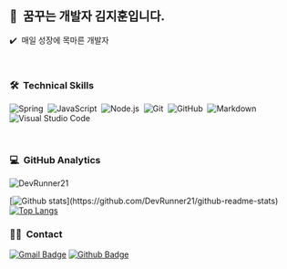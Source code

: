 ## 👋 &nbsp;꿈꾸는 개발자 김지훈입니다.
✔️ &nbsp;매일 성장에 목마른 개발자

<br/>

### 🛠 &nbsp;Technical Skills
![Spring](https://img.shields.io/badge/-Spring-05122A?style=flat&logo=spring)&nbsp;
![JavaScript](https://img.shields.io/badge/-JavaScript-05122A?style=flat&logo=javascript)&nbsp;
![Node.js](https://img.shields.io/badge/-Node.js-05122A?style=flat&logo=node.js)&nbsp;
![Git](https://img.shields.io/badge/-Git-05122A?style=flat&logo=git)&nbsp;
![GitHub](https://img.shields.io/badge/-GitHub-05122A?style=flat&logo=github)&nbsp;
![Markdown](https://img.shields.io/badge/-Markdown-05122A?style=flat&logo=markdown)&nbsp;
![Visual Studio Code](https://img.shields.io/badge/-Visual%20Studio%20Code-05122A?style=flat&logo=visual-studio-code&logoColor=007ACC)&nbsp;

<br/>

### 💻 &nbsp;GitHub Analytics
<p align=left> <img src=https://komarev.com/ghpvc/?username=DevRunner21 alt=DevRunner21 /> </p>

[![Github stats](https://github-readme-stats.vercel.app/api?username=DevRunner21&show_icons=true&theme=algolia&include_all_commits=true&count_private=true")](https://github.com/DevRunner21/github-readme-stats)
[![Top Langs](https://github-readme-stats.vercel.app/api/top-langs/?username=DevRunner21&layout=compact&theme=algolia)](https://github.com/DevRunner21/github-readme-stats)

### 🤝🏻 &nbsp;Contact
[![Gmail Badge](https://img.shields.io/badge/-devrunner21@gmail.com-c14438?style=flat&logo=Gmail&logoColor=white&link=mailto:devrunner21@gmail.com)](mailto:devrunner21@gmail.com) [![Github Badge](https://img.shields.io/badge/-DevRunner21-grey?style=flat&logo=github&logoColor=white&link=https://github.com/DevRunner21/)](https://www.github.com/DevRunner21/) 
